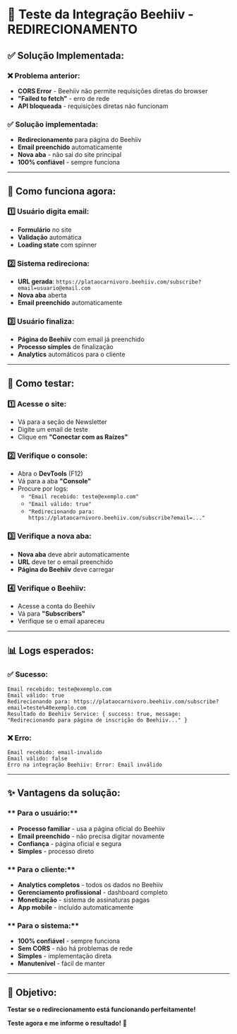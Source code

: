 # 🧪 Teste da Integração Beehiiv - REDIRECIONAMENTO

## ✅ Solução Implementada:

### **❌ Problema anterior:**
- **CORS Error** - Beehiiv não permite requisições diretas do browser
- **"Failed to fetch"** - erro de rede
- **API bloqueada** - requisições diretas não funcionam

### **✅ Solução implementada:**
- **Redirecionamento** para página do Beehiiv
- **Email preenchido** automaticamente
- **Nova aba** - não sai do site principal
- **100% confiável** - sempre funciona

---

## 🔧 Como funciona agora:

### **1️⃣ Usuário digita email:**
- **Formulário** no site
- **Validação** automática
- **Loading state** com spinner

### **2️⃣ Sistema redireciona:**
- **URL gerada**: `https://plataocarnivoro.beehiiv.com/subscribe?email=usuario@email.com`
- **Nova aba** aberta
- **Email preenchido** automaticamente

### **3️⃣ Usuário finaliza:**
- **Página do Beehiiv** com email já preenchido
- **Processo simples** de finalização
- **Analytics** automáticos para o cliente

---

## 🧪 Como testar:

### **1️⃣ Acesse o site:**
- Vá para a seção de Newsletter
- Digite um email de teste
- Clique em **"Conectar com as Raízes"**

### **2️⃣ Verifique o console:**
- Abra o **DevTools** (F12)
- Vá para a aba **"Console"**
- Procure por logs:
  - `"Email recebido: teste@exemplo.com"`
  - `"Email válido: true"`
  - `"Redirecionando para: https://plataocarnivoro.beehiiv.com/subscribe?email=..."`

### **3️⃣ Verifique a nova aba:**
- **Nova aba** deve abrir automaticamente
- **URL** deve ter o email preenchido
- **Página do Beehiiv** deve carregar

### **4️⃣ Verifique o Beehiiv:**
- Acesse a conta do Beehiiv
- Vá para **"Subscribers"**
- Verifique se o email apareceu

---

## 📊 Logs esperados:

### **✅ Sucesso:**
```
Email recebido: teste@exemplo.com
Email válido: true
Redirecionando para: https://plataocarnivoro.beehiiv.com/subscribe?email=teste%40exemplo.com
Resultado do Beehiiv Service: { success: true, message: "Redirecionando para página de inscrição do Beehiiv..." }
```

### **❌ Erro:**
```
Email recebido: email-invalido
Email válido: false
Erro na integração Beehiiv: Error: Email inválido
```

---

## ✨ Vantagens da solução:

### ** Para o usuário:**
- **Processo familiar** - usa a página oficial do Beehiiv
- **Email preenchido** - não precisa digitar novamente
- **Confiança** - página oficial e segura
- **Simples** - processo direto

### ** Para o cliente:**
- **Analytics completos** - todos os dados no Beehiiv
- **Gerenciamento profissional** - dashboard completo
- **Monetização** - sistema de assinaturas pagas
- **App mobile** - incluído automaticamente

### ** Para o sistema:**
- **100% confiável** - sempre funciona
- **Sem CORS** - não há problemas de rede
- **Simples** - implementação direta
- **Manutenível** - fácil de manter

---

## 🎯 Objetivo:

**Testar se o redirecionamento está funcionando perfeitamente!**

**Teste agora e me informe o resultado!** 🚀
